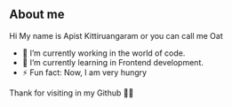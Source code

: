 ## About me
Hi My name is Apist Kittiruangaram or you can call me Oat
- 🔭 I’m currently working in the world of code.
- 🌱 I’m currently learning in Frontend development.
- ⚡ Fun fact: Now, I am very hungry

Thank for visiting in my Github 🤗🤗

<!--
**Apisitkitti/Apisitkitti** is a ✨ _special_ ✨ repository because its `README.md` (this file) appears on your GitHub profile.

Here are some ideas to get you started:

- 🔭 I’m currently working on ...
- 🌱 I’m currently learning ...
- 👯 I’m looking to collaborate on ...
- 🤔 I’m looking for help with ...
- 💬 Ask me about ...
- 📫 How to reach me: ...
- 😄 Pronouns: ...
- ⚡ Fun fact: ...
-->
